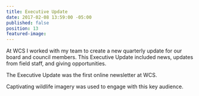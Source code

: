```yaml
---
title: Executive Update
date: 2017-02-08 13:59:00 -05:00
published: false
position: 13
featured-image: 
---
```


At WCS I worked with my team to create a new quarterly update for our board and council members. This Executive Update included news, updates from field staff, and giving opportunities. 


The Executive Update was the first online newsletter at WCS.

Captivating wildlife imagery was used to engage with this key audience.